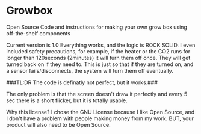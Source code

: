 # Growbox
Open Source Code and instructions for making your own grow box using off-the-shelf components

Current version is 1.0
Everything works, and the logic is ROCK SOLID.
I even included safety precautions, for example, if the heater or the CO2 runs for longer than 120seconds (2minutes) it will turn them off once.
They will get turned back on if they need to.
This is just so that if they are turned on, and a sensor fails/disconnects, the system will turn them off eventually.

###TL:DR The code is definatly not perfect, but it works.###

The only problem is that the screen doesn't draw it perfectly and every 5 sec there is a short flicker, but it is totally usable.






Why this license?
I chose the GNU License because I like Open Source, and I don't have a problem with people making money from my work. BUT, your product will also need to be Open Source.
